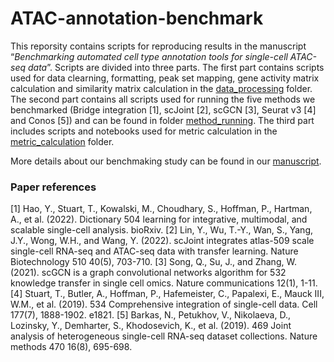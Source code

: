 # ATAC-annotation-benchmark

This reporsity contains scripts for reproducing results in the manuscript “*Benchmarking automated cell type annotation tools for single-cell ATAC-seq data*”. Scripts are divided into three parts. The first part contains scripts used for data clearning, formatting, peak set mapping, gene activity matrix calculation and similarity matrix calculation in the [data_processing](https://github.com/AprilYuge/ATAC-annotation-benchmark/tree/main/data_processing) folder. The second part contains all scripts used for running the five methods we benchmarked (Bridge integration [1], scJoint [2], scGCN [3], Seurat v3 [4] and Conos [5]) and can be found in folder [method_running](https://github.com/AprilYuge/ATAC-annotation-benchmark/tree/main/method_running). The third part includes scripts and notebooks used for metric calculation in the [metric_calculation](https://github.com/AprilYuge/ATAC-annotation-benchmark/tree/main/metric_calculation) folder.

More details about our benchmaking study can be found in our [manuscript](https://submit.biorxiv.org/submission/pdf?msid=BIORXIV/2022/511014&roleName=author&msversion=1).

### Paper references
[1] Hao, Y., Stuart, T., Kowalski, M., Choudhary, S., Hoffman, P., Hartman, A., et al. (2022). Dictionary 504 learning for integrative, multimodal, and scalable single-cell analysis. bioRxiv.
[2] Lin, Y., Wu, T.-Y., Wan, S., Yang, J.Y., Wong, W.H., and Wang, Y. (2022). scJoint integrates atlas-509 scale single-cell RNA-seq and ATAC-seq data with transfer learning. Nature Biotechnology 510 40(5), 703-710.
[3] Song, Q., Su, J., and Zhang, W. (2021). scGCN is a graph convolutional networks algorithm for 532 knowledge transfer in single cell omics. Nature communications 12(1), 1-11.
[4] Stuart, T., Butler, A., Hoffman, P., Hafemeister, C., Papalexi, E., Mauck III, W.M., et al. (2019). 534 Comprehensive integration of single-cell data. Cell 177(7), 1888-1902. e1821.
[5] Barkas, N., Petukhov, V., Nikolaeva, D., Lozinsky, Y., Demharter, S., Khodosevich, K., et al. (2019). 469 Joint analysis of heterogeneous single-cell RNA-seq dataset collections. Nature methods 470 16(8), 695-698.